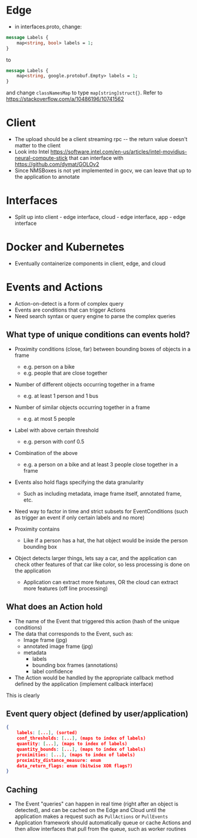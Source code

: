 # Edge
- in interfaces.proto, change:
```proto
message Labels {
    map<string, bool> labels = 1;
}

```
to 
```proto
message Labels {
    map<string, google.protobuf.Empty> labels = 1;
}

```
and change `classNamesMap` to type `map[string]struct{}`. Refer to https://stackoverflow.com/a/10486196/10741562

# Client
- The upload should be a client streaming rpc -- the return value doesn't matter to the client
- Look into Intel https://software.intel.com/en-us/articles/intel-movidius-neural-compute-stick that can interface with https://github.com/dymat/GOLOv2
- Since NMSBoxes is not yet implemented in gocv, we can leave that up to the application to annotate

# Interfaces
- Split up into client - edge interface, cloud - edge interface, app - edge interface

# Docker and Kubernetes
- Eventually containerize components in client, edge, and cloud 

# Events and Actions
- Action-on-detect is a form of complex query
- Events are conditions that can trigger Actions
- Need search syntax or query engine to parse the complex queries
## What type of unique conditions can events hold?
- Proximity conditions (close, far) between bounding boxes of objects in a frame
    - e.g. person on a bike 
    - e.g. people that are close together
- Number of different objects occurring together in a frame
    - e.g. at least 1 person and 1 bus
- Number of similar objects occurring together in a frame
    - e.g. at most 5 people
- Label with above certain threshold
    - e.g. person with conf 0.5
- Combination of the above
    - e.g. a person on a bike and at least 3 people close together in a frame
- Events also hold flags specifying the data granularity
    - Such as including metadata, image frame itself, annotated frame, etc.
    
- Need way to factor in time and strict subsets for EventConditions (such as trigger an event if only certain labels and no more)
- Proximity contains
    - Like if a person has a hat, the hat object would be inside the person bounding box
- Object detects larger things, lets say a car, and the application can check other features of that car like color, so less processing is done on the application
    - Application can extract more features, OR the cloud can extract more features (off line processing)
## What does an Action hold
- The name of the Event that triggered this action (hash of the unique conditions)
- The data that corresponds to the Event, such as:
    - Image frame (jpg)
    - annotated image frame (jpg)
    - metadata
        - labels
        - bounding box frames (annotations)
        - label confidence
- The Action would be handled by the appropriate callback method defined by the application (implement callback interface)

This is clearly 

## Event query object (defined by user/application)
``` json
{
    labels: [...], (sorted)
    conf_thresholds: [...], (maps to index of labels)
    quantity: [...], (maps to index of labels)
    quantity_bounds: [...], (maps to index of labels)
    proximities: [...], (maps to index of labels)
    proximity_distance_measure: enum
    data_return_flags: enum (bitwise XOR flags?)
}
```



## Caching
- The Event "queries" can happen in real time (right after an object is detected), and can be cached on the Edge and Cloud 
until the application makes a request such as `PullActions` or `PullEvents`
- Application framework should automatically queue or cache Actions and then allow interfaces that pull from the queue, such as worker routines

 
